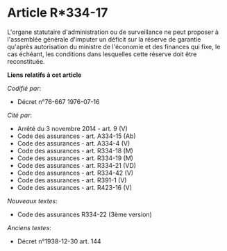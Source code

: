 # Article R*334-17

L'organe statutaire d'administration ou de surveillance ne peut proposer à l'assemblée générale d'imputer un déficit sur la
réserve de garantie qu'après autorisation du ministre de l'économie et des finances qui fixe, le cas échéant, les conditions
dans lesquelles cette réserve doit être reconstituée.

**Liens relatifs à cet article**

_Codifié par_:

  - Décret n°76-667 1976-07-16

_Cité par_:

  - Arrêté du 3 novembre 2014 - art. 9 (V)
  - Code des assurances - art. A334-15 (Ab)
  - Code des assurances - art. A334-4 (V)
  - Code des assurances - art. R334-18 (M)
  - Code des assurances - art. R334-19 (M)
  - Code des assurances - art. R334-21 (VD)
  - Code des assurances - art. R334-42 (V)
  - Code des assurances - art. R391-1 (V)
  - Code des assurances - art. R423-16 (V)

_Nouveaux textes_:

  - Code des assurances R334-22 (3ème version)

_Anciens textes_:

  - Décret n°1938-12-30 art. 144
